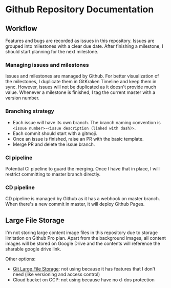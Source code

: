 # Github Repository Documentation

## Workflow

Features and bugs are recorded as issues in this repository. Issues are grouped into milestones with a clear due date. After finishing a milestone, I should start planning for the next milestone.

### Managing issues and milestones

Issues and milestones are managed by Github. For better visualization of the milestones, I duplicate them in GitKraken Timeline and keep them in sync. However, issues will not be duplicated as it doesn't provide much value. Whenever a milestone is finished, I tag the current master with a version number.

### Branching strategy

- Each issue will have its own branch. The branch naming convention is `<issue number>-<issue description (linked with dash)>`.
- Each commit should start with a gitmoji.
- Once an issue is finished, raise an PR with the basic template.
- Merge PR and delete the issue branch.

### CI pipeline

Potential CI pipeline to guard the merging. Once I have that in place, I will restrict committing to master branch directly.

### CD pipeline

CD pipeline is managed by Github as it has a webhook on master branch. When there's a new commit in master, it will deploy Github Pages.

## Large File Storage

I'm not storing large content image files in this repository due to storage limitation on Github Pro plan. Apart from the background images, all content images will be stored on Google Drive and the contents will reference the sharable google drive link.

Other options:

- [Git Large File Storage](https://git-lfs.github.com/): not using because it has features that I don't need (like versioning and access control)
- Cloud bucket on GCP: not using because have no d-dos protection
